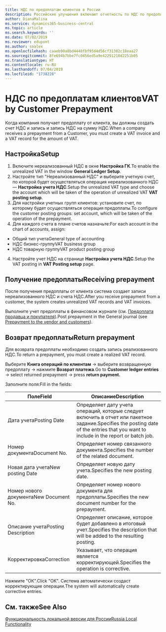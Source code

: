 ```yaml
---
title: НДС по предоплатам клиентов в России
description: Российские улучшения включают отчетность по НДС по предоплатам клиентов.
author: DianaMalina
ms.service: dynamics365-business-central
ms.topic: article
ms.search.keywords: ''
ms.date: 07/02/2019
ms.reviewer: edupont
ms.author: soalex
ms.openlocfilehash: caaeb90a8bd4448fbf95d4d56cf31302c18eaa27
ms.sourcegitcommit: 8fe694b7bbe7fc0456ed5a9e42291218d2251b05
ms.translationtype: HT
ms.contentlocale: ru-RU
ms.lasthandoff: 07/04/2019
ms.locfileid: "1738228"
---
```

# <a name="vat-by-customer-prepayment"></a><span data-ttu-id="b852e-103">НДС по предоплатам клиентов</span><span class="sxs-lookup"><span data-stu-id="b852e-103">VAT by Customer Prepayment</span></span>

<span data-ttu-id="b852e-104">Когда компания получает предоплату от клиента, вы должны создать счет НДС и запись и запись НДС на сумму НДС.</span><span class="sxs-lookup"><span data-stu-id="b852e-104">When a company receives a prepayment from a Customer, you must create a VAT invoice and a VAT record for the amount of VAT.</span></span> 

## <a name="setup"></a><span data-ttu-id="b852e-105">Настройка</span><span class="sxs-lookup"><span data-stu-id="b852e-105">Setup</span></span>

1. <span data-ttu-id="b852e-106">Включите нереализованный НДС в окне **Настройка ГК**.</span><span class="sxs-lookup"><span data-stu-id="b852e-106">To enable the unrealized VAT in the window **General Ledger Setup**.</span></span>
2. <span data-ttu-id="b852e-107">Настройте тип "Нереализованный НДС" и выберите учетную счет, по которой будет осуществляться операция нереализованного НДС — **Настройка учета НДС**.</span><span class="sxs-lookup"><span data-stu-id="b852e-107">Setup the unrealized VAT type and choose the account which will be taken of the operation of unrealized VAT **VAT posting setup**.</span></span>
3. <span data-ttu-id="b852e-108">Для настройки учетных групп клиентов: установите счет, по которому будет осуществляться операция предоплаты.</span><span class="sxs-lookup"><span data-stu-id="b852e-108">To configure the customer posting groups: set account, which will be taken of the operation of the prepayment.</span></span> 
4. <span data-ttu-id="b852e-109">Для каждого счета в плане счетов назначьте:</span><span class="sxs-lookup"><span data-stu-id="b852e-109">For each account in the chart of accounts, assign:</span></span> 

- <span data-ttu-id="b852e-110">Общий тип учета</span><span class="sxs-lookup"><span data-stu-id="b852e-110">General type of accounting</span></span> 
- <span data-ttu-id="b852e-111">НДС бизнес-группу</span><span class="sxs-lookup"><span data-stu-id="b852e-111">VAT business group</span></span>  
- <span data-ttu-id="b852e-112">НДС товарную группу</span><span class="sxs-lookup"><span data-stu-id="b852e-112">VAT product posting group</span></span>  

4. <span data-ttu-id="b852e-113">Настройте учет НДС на странице **Настройка учета НДС**.</span><span class="sxs-lookup"><span data-stu-id="b852e-113">Setup the VAT posting in **VAT Posting setup** page.</span></span>

## <a name="receiving-prepayment"></a><span data-ttu-id="b852e-114">Получение предоплаты</span><span class="sxs-lookup"><span data-stu-id="b852e-114">Receiving prepayment</span></span>

<span data-ttu-id="b852e-115">После получения предоплаты от клиента система создает записи нереализованного НДС и счета НДС.</span><span class="sxs-lookup"><span data-stu-id="b852e-115">After you receive prepayment from a customer, the system creates unrealized VAT records and VAT invoices.</span></span> 

<span data-ttu-id="b852e-116">Выполните учет предоплаты в финансовом журнале (см. [Предоплата продавца и покупателя](Prepayments-Vendor-and-Customers.md)).</span><span class="sxs-lookup"><span data-stu-id="b852e-116">Post prepayment in the General journal (see [Prepayment to the vendor and customers](Prepayments-Vendor-and-Customers.md)).</span></span>

## <a name="return-prepayment"></a><span data-ttu-id="b852e-117">Возврат предоплаты</span><span class="sxs-lookup"><span data-stu-id="b852e-117">Return prepayment</span></span>

<span data-ttu-id="b852e-118">Для возврата предоплаты необходимо создать запись реализованного НДС.</span><span class="sxs-lookup"><span data-stu-id="b852e-118">To return a prepayment, you must create a realized VAT record.</span></span> 

<span data-ttu-id="b852e-119">Выберите **Книга операций по клиентам** -> выберите возвращенную предоплату -> нажмите **Возврат платежа**.</span><span class="sxs-lookup"><span data-stu-id="b852e-119">Go to **Customer ledger entries** -> select returned prepayment -> press **return payment.**</span></span> 

<span data-ttu-id="b852e-120">Заполните поля:</span><span class="sxs-lookup"><span data-stu-id="b852e-120">Fill in the fields:</span></span>

| <span data-ttu-id="b852e-121">Поле</span><span class="sxs-lookup"><span data-stu-id="b852e-121">Field</span></span>               | <span data-ttu-id="b852e-122">Описание</span><span class="sxs-lookup"><span data-stu-id="b852e-122">Description</span></span>                                                  |
| ------------------- | ------------------------------------------------------------ |
| <span data-ttu-id="b852e-123">Дата учета</span><span class="sxs-lookup"><span data-stu-id="b852e-123">Posting Date</span></span>        | <span data-ttu-id="b852e-124">Определяет дату учета операций, которые следует включить в отчет или пакетное задание.</span><span class="sxs-lookup"><span data-stu-id="b852e-124">Specifies the posting date of the entries that you want to include in the report or batch job.</span></span> |
| <span data-ttu-id="b852e-125">Номер документа</span><span class="sxs-lookup"><span data-stu-id="b852e-125">Document No.</span></span>        | <span data-ttu-id="b852e-126">Определяет номер связанного документа.</span><span class="sxs-lookup"><span data-stu-id="b852e-126">Specifies the number of the related document.</span></span>                |
| <span data-ttu-id="b852e-127">Новая дата учета</span><span class="sxs-lookup"><span data-stu-id="b852e-127">New posting Date</span></span>    | <span data-ttu-id="b852e-128">Определяет новую дату учета.</span><span class="sxs-lookup"><span data-stu-id="b852e-128">Specifies the new posting date.</span></span>                              |
| <span data-ttu-id="b852e-129">Номер нового документа</span><span class="sxs-lookup"><span data-stu-id="b852e-129">New Document No.</span></span>    | <span data-ttu-id="b852e-130">Определяет номер нового документа для предоплаты.</span><span class="sxs-lookup"><span data-stu-id="b852e-130">Specifies the new document number for the prepayment.</span></span>        |
| <span data-ttu-id="b852e-131">Описание учета</span><span class="sxs-lookup"><span data-stu-id="b852e-131">Posting Description</span></span> | <span data-ttu-id="b852e-132">Определяет описание, которое будет добавлено в итоговый учет.</span><span class="sxs-lookup"><span data-stu-id="b852e-132">Specifies the description that will be added to the resulting posting.</span></span> |
| <span data-ttu-id="b852e-133">Корректировка</span><span class="sxs-lookup"><span data-stu-id="b852e-133">Correction</span></span>          | <span data-ttu-id="b852e-134">Указывает, что операция является корректирующей.</span><span class="sxs-lookup"><span data-stu-id="b852e-134">Specifies the operation is corrective.</span></span>                       |

<span data-ttu-id="b852e-135">Нажмите "ОК".</span><span class="sxs-lookup"><span data-stu-id="b852e-135">Click "OK".</span></span> <span data-ttu-id="b852e-136">Система автоматически создаст корректирующие операции.</span><span class="sxs-lookup"><span data-stu-id="b852e-136">The system will automatically create corrective entries.</span></span>

## <a name="see-also"></a><span data-ttu-id="b852e-137">См. также</span><span class="sxs-lookup"><span data-stu-id="b852e-137">See Also</span></span>

[<span data-ttu-id="b852e-138">Функциональность локальной версии для России</span><span class="sxs-lookup"><span data-stu-id="b852e-138">Russia Local Functionality</span></span>](russia-local-functionality.md)  
